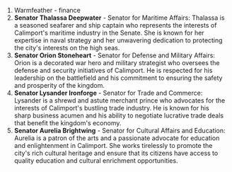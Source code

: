   
1. Warmfeather - finance
2. **Senator Thalassa Deepwater** - Senator for Maritime Affairs: Thalassa is a seasoned seafarer and ship captain who represents the interests of Calimport's maritime industry in the Senate. She is known for her expertise in naval strategy and her unwavering dedication to protecting the city's interests on the high seas.
3. **Senator Orion Stoneheart** - Senator for Defense and Military Affairs: Orion is a decorated war hero and military strategist who oversees the defense and security initiatives of Calimport. He is respected for his leadership on the battlefield and his commitment to ensuring the safety and prosperity of the kingdom.
4. **Senator Lysander Ironforge** - Senator for Trade and Commerce: Lysander is a shrewd and astute merchant prince who advocates for the interests of Calimport's bustling trade industry. He is known for his sharp business acumen and his ability to negotiate lucrative trade deals that benefit the kingdom's economy.
5. **Senator Aurelia Brightwing** - Senator for Cultural Affairs and Education: Aurelia is a patron of the arts and a passionate advocate for education and enlightenment in Calimport. She works tirelessly to promote the city's rich cultural heritage and ensure that its citizens have access to quality education and cultural enrichment opportunities.